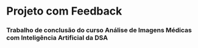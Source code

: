 # Projeto com Feedback 
### Trabalho de conclusão do curso Análise de Imagens Médicas com Inteligência Artificial da DSA
